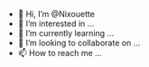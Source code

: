 - 👋 Hi, I’m @Nixouette
- 👀 I’m interested in ...
- 🌱 I’m currently learning ...
- 💞️ I’m looking to collaborate on ...
- 📫 How to reach me ...

<!---
Nixouette/Nixouette is a ✨ special ✨ repository because its `README.md` (this file) appears on your GitHub profile.
You can click the Preview link to take a look at your changes.
--->
